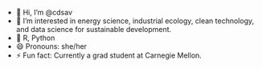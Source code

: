 - 👋 Hi, I’m @cdsav
- 👀 I’m interested in energy science, industrial ecology, clean technology, and data science for sustainable development. 
- 🌱 R, Python
- 😄 Pronouns: she/her
- ⚡ Fun fact: Currently a grad student at Carnegie Mellon. 

<!---
cdsav/cdsav is a ✨ special ✨ repository because its `README.md` (this file) appears on your GitHub profile.
You can click the Preview link to take a look at your changes.
--->
